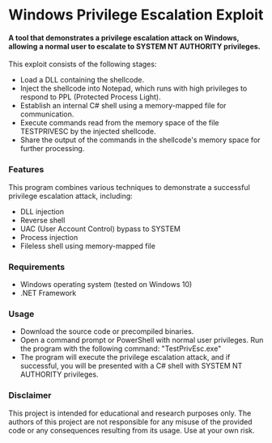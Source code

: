 # Windows Privilege Escalation Exploit
#### A tool that demonstrates a privilege escalation attack on Windows, allowing a normal user to escalate to SYSTEM NT AUTHORITY privileges.


This exploit consists of the following stages:

- Load a DLL containing the shellcode.
- Inject the shellcode into Notepad, which runs with high privileges to respond to PPL (Protected Process Light).
- Establish an internal C# shell using a memory-mapped file for communication.
- Execute commands read from the memory space of the file TESTPRIVESC by the injected shellcode.
- Share the output of the commands in the shellcode's memory space for further processing.
### Features
This program combines various techniques to demonstrate a successful privilege escalation attack, including:

- DLL injection
- Reverse shell
- UAC (User Account Control) bypass to SYSTEM
- Process injection
-  Fileless shell using memory-mapped file
### Requirements
- Windows operating system (tested on Windows 10)
- .NET Framework
### Usage
- Download the source code or precompiled binaries.
- Open a command prompt or PowerShell with normal user privileges.
Run the program with the following command: "TestPrivEsc.exe"
- The program will execute the privilege escalation attack, and if successful, you will be presented with a C# shell with SYSTEM NT AUTHORITY privileges.
### Disclaimer
This project is intended for educational and research purposes only. The authors of this project are not responsible for any misuse of the provided code or any consequences resulting from its usage. Use at your own risk.
